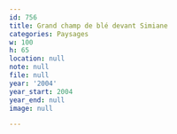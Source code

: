```yaml
---
id: 756
title: Grand champ de blé devant Simiane
categories: Paysages
w: 100
h: 65
location: null
note: null
file: null
year: '2004'
year_start: 2004
year_end: null
image: null

---
```

